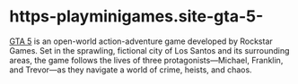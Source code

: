 # https-playminigames.site-gta-5-
[GTA 5](https://playminigames.site/gta-5/) is an open-world action-adventure game developed by Rockstar Games. Set in the sprawling, fictional city of Los Santos and its surrounding areas, the game follows the lives of three protagonists—Michael, Franklin, and Trevor—as they navigate a world of crime, heists, and chaos.
